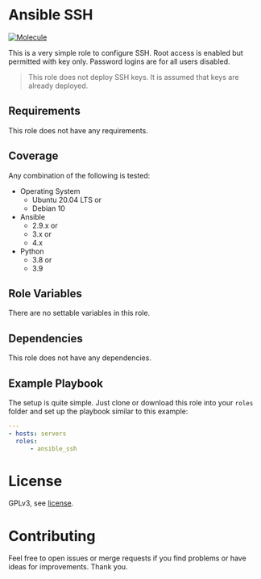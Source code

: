 # Ansible SSH

[![Molecule](https://github.com/akutschi/ansible_ssh/actions/workflows/ci.yml/badge.svg)](https://github.com/akutschi/ansible_ssh/actions/workflows/ci.yml)

This is a very simple role to configure SSH. 
Root access is enabled but permitted with key only. 
Password logins are for all users disabled.

> This role does not deploy SSH keys. It is assumed that keys are already deployed.

## Requirements

This role does not have any requirements.

## Coverage

Any combination of the following is tested:

- Operating System
  - Ubuntu 20.04 LTS or
  - Debian 10
- Ansible
  - 2.9.x or
  - 3.x or
  - 4.x 
- Python
  - 3.8 or
  - 3.9

## Role Variables

There are no settable variables in this role.

## Dependencies

This role does not have any dependencies.

## Example Playbook

The setup is quite simple.
Just clone or download this role into your `roles` folder and set up the playbook similar to this example:

```yml
---
- hosts: servers
  roles:
      - ansible_ssh
```

# License

GPLv3, see [license](./LICENSE).

# Contributing

Feel free to open issues or merge requests if you find problems or have ideas for improvements. Thank you.
